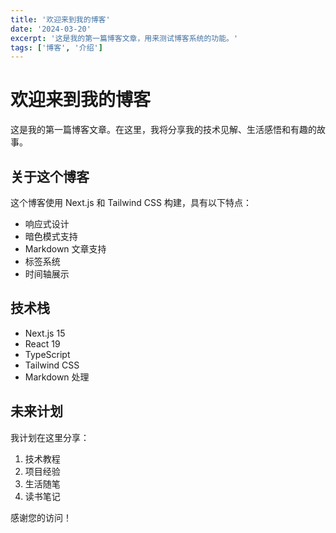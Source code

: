 ```yaml
---
title: '欢迎来到我的博客'
date: '2024-03-20'
excerpt: '这是我的第一篇博客文章，用来测试博客系统的功能。'
tags: ['博客', '介绍']
---
```


# 欢迎来到我的博客

这是我的第一篇博客文章。在这里，我将分享我的技术见解、生活感悟和有趣的故事。

## 关于这个博客

这个博客使用 Next.js 和 Tailwind CSS 构建，具有以下特点：

- 响应式设计
- 暗色模式支持
- Markdown 文章支持
- 标签系统
- 时间轴展示

## 技术栈

- Next.js 15
- React 19
- TypeScript
- Tailwind CSS
- Markdown 处理

## 未来计划

我计划在这里分享：

1. 技术教程
2. 项目经验
3. 生活随笔
4. 读书笔记

感谢您的访问！ 